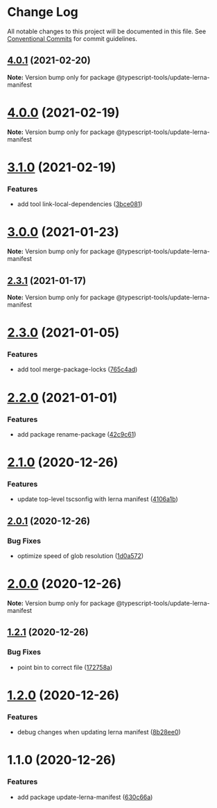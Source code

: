 # Change Log

All notable changes to this project will be documented in this file.
See [Conventional Commits](https://conventionalcommits.org) for commit guidelines.

## [4.0.1](https://github.com/typescript-tools/typescript-tools/compare/@typescript-tools/update-lerna-manifest@4.0.0...@typescript-tools/update-lerna-manifest@4.0.1) (2021-02-20)

**Note:** Version bump only for package @typescript-tools/update-lerna-manifest





# [4.0.0](https://github.com/typescript-tools/typescript-tools/compare/@typescript-tools/update-lerna-manifest@3.1.0...@typescript-tools/update-lerna-manifest@4.0.0) (2021-02-19)

**Note:** Version bump only for package @typescript-tools/update-lerna-manifest





# [3.1.0](https://github.com/typescript-tools/typescript-tools/compare/@typescript-tools/update-lerna-manifest@3.0.0...@typescript-tools/update-lerna-manifest@3.1.0) (2021-02-19)


### Features

* add tool link-local-dependencies ([3bce081](https://github.com/typescript-tools/typescript-tools/commit/3bce081bf09141cb8fd6867eb59d4b9dc45276c0))





# [3.0.0](https://github.com/typescript-tools/typescript-tools/compare/@typescript-tools/update-lerna-manifest@2.3.1...@typescript-tools/update-lerna-manifest@3.0.0) (2021-01-23)

**Note:** Version bump only for package @typescript-tools/update-lerna-manifest





## [2.3.1](https://github.com/typescript-tools/typescript-tools/compare/@typescript-tools/update-lerna-manifest@2.3.0...@typescript-tools/update-lerna-manifest@2.3.1) (2021-01-17)

**Note:** Version bump only for package @typescript-tools/update-lerna-manifest





# [2.3.0](https://github.com/typescript-tools/typescript-tools/compare/@typescript-tools/update-lerna-manifest@2.2.0...@typescript-tools/update-lerna-manifest@2.3.0) (2021-01-05)


### Features

* add tool merge-package-locks ([765c4ad](https://github.com/typescript-tools/typescript-tools/commit/765c4ad9de6e7a752f68332d896b5eb5c564109d))





# [2.2.0](https://github.com/typescript-tools/typescript-tools/compare/@typescript-tools/update-lerna-manifest@2.1.0...@typescript-tools/update-lerna-manifest@2.2.0) (2021-01-01)


### Features

* add package rename-package ([42c9c61](https://github.com/typescript-tools/typescript-tools/commit/42c9c61524dc58244a64bf01699dbc737504a111))





# [2.1.0](https://github.com/typescript-tools/typescript-tools/compare/@typescript-tools/update-lerna-manifest@2.0.1...@typescript-tools/update-lerna-manifest@2.1.0) (2020-12-26)


### Features

* update top-level tscsonfig with lerna manifest ([4106a1b](https://github.com/typescript-tools/typescript-tools/commit/4106a1b5a4e397448424b22ec05b05ab539ed5da))





## [2.0.1](https://github.com/typescript-tools/typescript-tools/compare/@typescript-tools/update-lerna-manifest@2.0.0...@typescript-tools/update-lerna-manifest@2.0.1) (2020-12-26)


### Bug Fixes

* optimize speed of glob resolution ([1d0a572](https://github.com/typescript-tools/typescript-tools/commit/1d0a57271a5612579ab436874eabaa1458b744a1))





# [2.0.0](https://github.com/typescript-tools/typescript-tools/compare/@typescript-tools/update-lerna-manifest@1.2.1...@typescript-tools/update-lerna-manifest@2.0.0) (2020-12-26)

**Note:** Version bump only for package @typescript-tools/update-lerna-manifest





## [1.2.1](https://github.com/typescript-tools/typescript-tools/compare/@typescript-tools/update-lerna-manifest@1.2.0...@typescript-tools/update-lerna-manifest@1.2.1) (2020-12-26)


### Bug Fixes

* point bin to correct file ([172758a](https://github.com/typescript-tools/typescript-tools/commit/172758a19617035344ef9890fb9aaf7e03dbf931))





# [1.2.0](https://github.com/typescript-tools/typescript-tools/compare/@typescript-tools/update-lerna-manifest@1.1.0...@typescript-tools/update-lerna-manifest@1.2.0) (2020-12-26)


### Features

* debug changes when updating lerna manifest ([8b28ee0](https://github.com/typescript-tools/typescript-tools/commit/8b28ee01b71ff057651520781b6529e46856a5aa))





# 1.1.0 (2020-12-26)


### Features

* add package update-lerna-manifest ([630c66a](https://github.com/typescript-tools/typescript-tools/commit/630c66ac552f55953790d7e5faa476886330ceda))

